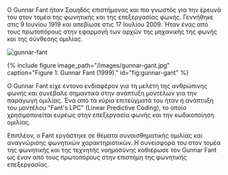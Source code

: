 Ο Gunnar Fant ήταν Σουηδός επιστήμονας και πιο γνωστός για την έρευνά του στον τομέα της φωνητικής και της επεξεργασίας φωνής. Γεννήθηκε στις 9 Ιουνίου 1919 και απεβίωσε στις 17 Ιουλίου 2009. Ήταν ένας από τους πρωτοπόρους στην εφαρμογή των αρχών της μηχανικής της φωνής και της σύνθεσης ομιλίας.

![gunnar-fant](https://github.com/tonykontos/images/blob/master/gunnar-fant.jpg)

{% include figure image_path="/images/gunnar-gant.jpg" caption="Figure 1: Gunnar Fant (1999)." id="fig:gunnar-gant" %}

Ο Gunnar Fant είχε έντονο ενδιαφέρον για τη μελέτη της ανθρώπινης φωνής και συνέβαλε σημαντικά στην ανάπτυξη μοντέλων για την παραγωγή ομιλίας. Ένα από τα κύρια επιτεύγματά του ήταν η ανάπτυξη του μοντέλου "Fant's LPC" (Linear Predictive Coding), το οποίο χρησιμοποιείται ευρέως στην επεξεργασία φωνής και την κωδικοποίηση ομιλίας.

Επιπλέον, ο Fant εργάστηκε σε θέματα συναισθηματικής ομιλίας και αναγνώρισης φωνητικών χαρακτηριστικών. Η συνεισφορά του στον τομέα της φωνητικής και της τεχνητής νοημοσύνης καθιέρωσε τον Gunnar Fant ως έναν από τους πρωτοπόρους στην επιστήμη της φωνητικής επεξεργασίας.

[^1]: fig:gunnar-gant
